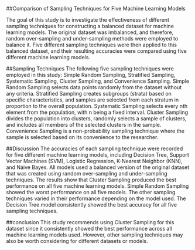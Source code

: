 ##Comparison of Sampling Techniques for Five Machine Learning Models

The goal of this study is to investigate the effectiveness of different sampling techniques for constructing a balanced dataset for machine learning models. The original dataset was imbalanced, and therefore, random over-sampling and under-sampling methods were employed to balance it. Five different sampling techniques were then applied to this balanced dataset, and their resulting accuracies were compared using five different machine learning models.

##Sampling Techniques
The following five sampling techniques were employed in this study: Simple Random Sampling, Stratified Sampling, Systematic Sampling, Cluster Sampling, and Convenience Sampling. Simple Random Sampling selects data points randomly from the dataset without any criteria. Stratified Sampling creates subgroups (strata) based on specific characteristics, and samples are selected from each stratum in proportion to the overall population. Systematic Sampling selects every nth element from the population, with n being a fixed interval. Cluster Sampling divides the population into clusters, randomly selects a sample of clusters, and includes all members of the selected clusters in the sample. Convenience Sampling is a non-probability sampling technique where the sample is selected based on its convenience to the researcher.

##Discussion
The accuracies of each sampling technique were recorded for five different machine learning models, including Decision Tree, Support Vector Machines (SVM), Logistic Regression, K-Nearest Neighbor (KNN), and Naive Bayes. All models used a balanced version of the original dataset that was created using random over-sampling and under-sampling techniques.
The results show that Cluster Sampling produced the best performance on all five machine learning models. Simple Random Sampling showed the worst performance on all five models. The other sampling techniques varied in their performance depending on the model used. The Decision Tree model consistently showed the best accuracy for all five sampling techniques.

##conclusion
This study recommends using Cluster Sampling for this dataset since it consistently showed the best performance across all machine learning models used. However, other sampling techniques may also be worth considering for different datasets or models.
